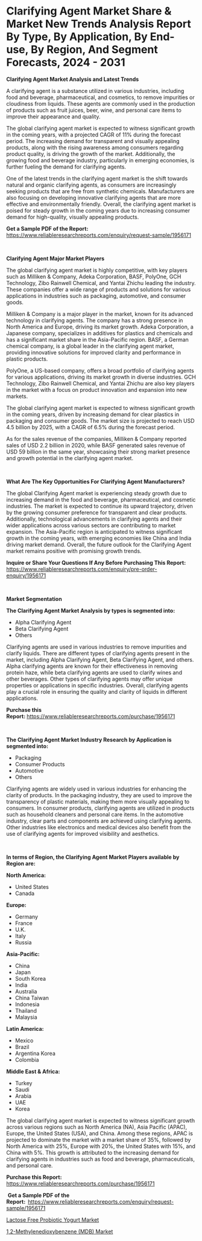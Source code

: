 <p><h1>Clarifying Agent Market Share & Market New Trends Analysis Report By Type, By Application, By End-use, By Region, And Segment Forecasts, 2024 - 2031</h1></p><p><strong>Clarifying Agent Market Analysis and Latest Trends</strong></p>
<p><p>A clarifying agent is a substance utilized in various industries, including food and beverage, pharmaceutical, and cosmetics, to remove impurities or cloudiness from liquids. These agents are commonly used in the production of products such as fruit juices, beer, wine, and personal care items to improve their appearance and quality.</p><p>The global clarifying agent market is expected to witness significant growth in the coming years, with a projected CAGR of 11% during the forecast period. The increasing demand for transparent and visually appealing products, along with the rising awareness among consumers regarding product quality, is driving the growth of the market. Additionally, the growing food and beverage industry, particularly in emerging economies, is further fueling the demand for clarifying agents.</p><p>One of the latest trends in the clarifying agent market is the shift towards natural and organic clarifying agents, as consumers are increasingly seeking products that are free from synthetic chemicals. Manufacturers are also focusing on developing innovative clarifying agents that are more effective and environmentally friendly. Overall, the clarifying agent market is poised for steady growth in the coming years due to increasing consumer demand for high-quality, visually appealing products.</p></p>
<p><strong>Get a Sample PDF of the Report:&nbsp;</strong> <a href="https://www.reliableresearchreports.com/enquiry/request-sample/1956171">https://www.reliableresearchreports.com/enquiry/request-sample/1956171</a></p>
<p>&nbsp;</p>
<p><strong>Clarifying Agent Major Market Players</strong></p>
<p><p>The global clarifying agent market is highly competitive, with key players such as Milliken & Company, Adeka Corporation, BASF, PolyOne, GCH Technology, Zibo Rainwell Chemical, and Yantai Zhichu leading the industry. These companies offer a wide range of products and solutions for various applications in industries such as packaging, automotive, and consumer goods.</p><p>Milliken & Company is a major player in the market, known for its advanced technology in clarifying agents. The company has a strong presence in North America and Europe, driving its market growth. Adeka Corporation, a Japanese company, specializes in additives for plastics and chemicals and has a significant market share in the Asia-Pacific region. BASF, a German chemical company, is a global leader in the clarifying agent market, providing innovative solutions for improved clarity and performance in plastic products.</p><p>PolyOne, a US-based company, offers a broad portfolio of clarifying agents for various applications, driving its market growth in diverse industries. GCH Technology, Zibo Rainwell Chemical, and Yantai Zhichu are also key players in the market with a focus on product innovation and expansion into new markets.</p><p>The global clarifying agent market is expected to witness significant growth in the coming years, driven by increasing demand for clear plastics in packaging and consumer goods. The market size is projected to reach USD 4.5 billion by 2025, with a CAGR of 6.5% during the forecast period.</p><p>As for the sales revenue of the companies, Milliken & Company reported sales of USD 2.2 billion in 2020, while BASF generated sales revenue of USD 59 billion in the same year, showcasing their strong market presence and growth potential in the clarifying agent market.</p></p>
<p>&nbsp;</p>
<p><strong>What Are The Key Opportunities For Clarifying Agent Manufacturers?</strong></p>
<p><p>The global Clarifying Agent market is experiencing steady growth due to increasing demand in the food and beverage, pharmaceutical, and cosmetic industries. The market is expected to continue its upward trajectory, driven by the growing consumer preference for transparent and clear products. Additionally, technological advancements in clarifying agents and their wider applications across various sectors are contributing to market expansion. The Asia-Pacific region is anticipated to witness significant growth in the coming years, with emerging economies like China and India driving market demand. Overall, the future outlook for the Clarifying Agent market remains positive with promising growth trends.</p></p>
<p><strong>Inquire or Share Your Questions If Any Before Purchasing This Report:</strong> <a href="https://www.reliableresearchreports.com/enquiry/pre-order-enquiry/1956171">https://www.reliableresearchreports.com/enquiry/pre-order-enquiry/1956171</a></p>
<p>&nbsp;</p>
<p><strong>Market Segmentation</strong></p>
<p><strong>The Clarifying Agent Market Analysis by types is segmented into:</strong></p>
<p><ul><li>Alpha Clarifying Agent</li><li>Beta Clarifying Agent</li><li>Others</li></ul></p>
<p><p>Clarifying agents are used in various industries to remove impurities and clarify liquids. There are different types of clarifying agents present in the market, including Alpha Clarifying Agent, Beta Clarifying Agent, and others. Alpha clarifying agents are known for their effectiveness in removing protein haze, while beta clarifying agents are used to clarify wines and other beverages. Other types of clarifying agents may offer unique properties or applications in specific industries. Overall, clarifying agents play a crucial role in ensuring the quality and clarity of liquids in different applications.</p></p>
<p><strong>Purchase this Report:&nbsp;</strong><a href="https://www.reliableresearchreports.com/purchase/1956171">https://www.reliableresearchreports.com/purchase/1956171</a></p>
<p>&nbsp;</p>
<p><strong>The Clarifying Agent Market Industry Research by Application is segmented into:</strong></p>
<p><ul><li>Packaging</li><li>Consumer Products</li><li>Automotive</li><li>Others</li></ul></p>
<p><p>Clarifying agents are widely used in various industries for enhancing the clarity of products. In the packaging industry, they are used to improve the transparency of plastic materials, making them more visually appealing to consumers. In consumer products, clarifying agents are utilized in products such as household cleaners and personal care items. In the automotive industry, clear parts and components are achieved using clarifying agents. Other industries like electronics and medical devices also benefit from the use of clarifying agents for improved visibility and aesthetics.</p></p>
<p>&nbsp;</p>
<p><strong>In terms of Region, the Clarifying Agent Market Players available by Region are:</strong></p>
<p>
    <p> <strong> North America: </strong>
        <ul>
            <li>United States</li>
            <li>Canada</li>
        </ul>
        </p> 
    <p> <strong> Europe: </strong>
        <ul>
            <li>Germany</li>
            <li>France</li>
            <li>U.K.</li>
            <li>Italy</li>
            <li>Russia</li>
        </ul>
        </p> 
    <p> <strong> Asia-Pacific: </strong>
        <ul>
            <li>China</li>
            <li>Japan</li>
            <li>South Korea</li>
            <li>India</li>
            <li>Australia</li>
            <li>China Taiwan</li>
            <li>Indonesia</li>
            <li>Thailand</li>
            <li>Malaysia</li>
        </ul>
        </p> 
    <p> <strong> Latin America: </strong>
        <ul>
            <li>Mexico</li>
            <li>Brazil</li>
            <li>Argentina Korea</li>
            <li>Colombia</li>
        </ul>
        </p> 
    <p> <strong> Middle East & Africa: </strong>
        <ul>
            <li>Turkey</li>
            <li>Saudi</li>
            <li>Arabia</li>
            <li>UAE</li>
            <li>Korea</li>
        </ul>
    </p>
    </p>
<p><p>The global clarifying agent market is expected to witness significant growth across various regions such as North America (NA), Asia Pacific (APAC), Europe, the United States (USA), and China. Among these regions, APAC is projected to dominate the market with a market share of 35%, followed by North America with 25%, Europe with 20%, the United States with 15%, and China with 5%. This growth is attributed to the increasing demand for clarifying agents in industries such as food and beverage, pharmaceuticals, and personal care.</p></p>
<p><strong>Purchase this Report: </strong><a href="https://www.reliableresearchreports.com/purchase/1956171">https://www.reliableresearchreports.com/purchase/1956171</a></p>
<p>&nbsp;<strong>Get a Sample PDF of the Report:&nbsp;&nbsp;</strong><a href="https://www.reliableresearchreports.com/enquiry/request-sample/1956171">https://www.reliableresearchreports.com/enquiry/request-sample/1956171</a></p>
<p><strong></strong></p>
<p><p><a href="https://view.publitas.com/reportprime-1/lactose-free-probiotic-yogurt-market-research-report-forecasted-for-period-from-2024-2031-by-market-type-market-application-and-region/">Lactose Free Probiotic Yogurt Market</a></p><p><a href="https://glittery-fuchsia-86a.notion.site/1-2-Methylenedioxybenzene-MDB-Market-Size-and-Growth-Market-Segmentation-Regional-and-Country-Br-452b68f0410b45a0975394796c89c8cf">1,2-Methylenedioxybenzene (MDB) Market</a></p></p>